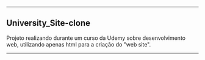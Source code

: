 <hr>
<h2> University_Site-clone</h2>
Projeto realizando durante um curso da Udemy sobre desenvolvimento web, utilizando apenas html para a criação do "web site".
<hr>
